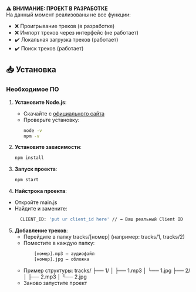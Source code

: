 ⚠️ **ВНИМАНИЕ: ПРОЕКТ В РАЗРАБОТКЕ**  
На данный момент реализованы не все функции:
- ❌ Проигрывание треков (в разработке)
- ❌ Импорт треков через интерфейс (не работает)
- ✔️ Локальная загрузка треков (работает)
- ✔️ Поиск треков (работает)

## 📥 Установка

### Необходимое ПО
1. **Установите Node.js**:
   - Скачайте с [официального сайта](https://nodejs.org/)
   - Проверьте установку:
     ```bash
     node -v
     npm -v
     ```

2. **Установите зависимости**:
   ```bash
   npm install
3. **Запуск проекта**:
   ```bash
   npm start
4. **Найстрока проекта**:
  - Откройте main.js
  - Найдите и замените:
    ```bash
      CLIENT_ID: 'put ur client_id here' // → Ваш реальный Client ID
5. **Добавление треков**:
   - Перейдите в папку tracks/[номер] (например: tracks/1, tracks/2)
   - Поместите в каждую папку:
     ```bash
         [номер].mp3 — аудиофайл
         [номер].jpg — обложка
   - Пример структуры:
        tracks/
         ├── 1/
         │   ├── 1.mp3
         │   └── 1.jpg
         ├── 2/
         │   ├── 2.mp3
         │   └── 2.jpg
   - Заново запустите проект
